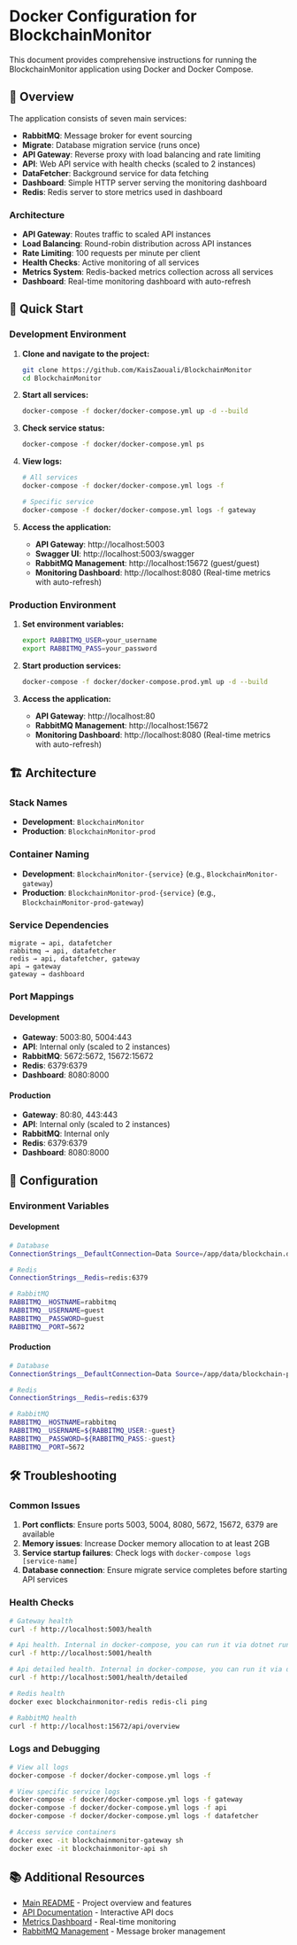 # Docker Configuration for BlockchainMonitor

This document provides comprehensive instructions for running the BlockchainMonitor application using Docker and Docker Compose.

## 🐳 Overview

The application consists of seven main services:
- **RabbitMQ**: Message broker for event sourcing
- **Migrate**: Database migration service (runs once)
- **API Gateway**: Reverse proxy with load balancing and rate limiting
- **API**: Web API service with health checks (scaled to 2 instances)
- **DataFetcher**: Background service for data fetching
- **Dashboard**: Simple HTTP server serving the monitoring dashboard
- **Redis**: Redis server to store metrics used in dashboard

### Architecture
- **API Gateway**: Routes traffic to scaled API instances
- **Load Balancing**: Round-robin distribution across API instances
- **Rate Limiting**: 100 requests per minute per client
- **Health Checks**: Active monitoring of all services
- **Metrics System**: Redis-backed metrics collection across all services
- **Dashboard**: Real-time monitoring dashboard with auto-refresh

## 🚀 Quick Start

### Development Environment

1. **Clone and navigate to the project:**
   ```bash
   git clone https://github.com/KaisZaouali/BlockchainMonitor
   cd BlockchainMonitor
   ```

2. **Start all services:**
   ```bash
   docker-compose -f docker/docker-compose.yml up -d --build
   ```

3. **Check service status:**
   ```bash
   docker-compose -f docker/docker-compose.yml ps
   ```

4. **View logs:**
   ```bash
   # All services
   docker-compose -f docker/docker-compose.yml logs -f
   
   # Specific service
   docker-compose -f docker/docker-compose.yml logs -f gateway
   ```

5. **Access the application:**
   - **API Gateway**: http://localhost:5003
   - **Swagger UI**: http://localhost:5003/swagger
   - **RabbitMQ Management**: http://localhost:15672 (guest/guest)
   - **Monitoring Dashboard**: http://localhost:8080 (Real-time metrics with auto-refresh)

### Production Environment

1. **Set environment variables:**
   ```bash
   export RABBITMQ_USER=your_username
   export RABBITMQ_PASS=your_password
   ```

2. **Start production services:**
   ```bash
   docker-compose -f docker/docker-compose.prod.yml up -d --build
   ```

3. **Access the application:**
   - **API Gateway**: http://localhost:80
   - **RabbitMQ Management**: http://localhost:15672
   - **Monitoring Dashboard**: http://localhost:8080 (Real-time metrics with auto-refresh)

## 🏗️ Architecture

### Stack Names
- **Development**: `BlockchainMonitor`
- **Production**: `BlockchainMonitor-prod`

### Container Naming
- **Development**: `BlockchainMonitor-{service}` (e.g., `BlockchainMonitor-gateway`)
- **Production**: `BlockchainMonitor-prod-{service}` (e.g., `BlockchainMonitor-prod-gateway`)

### Service Dependencies

```
migrate → api, datafetcher
rabbitmq → api, datafetcher
redis → api, datafetcher, gateway
api → gateway
gateway → dashboard
```

### Port Mappings

#### Development
- **Gateway**: 5003:80, 5004:443
- **API**: Internal only (scaled to 2 instances)
- **RabbitMQ**: 5672:5672, 15672:15672
- **Redis**: 6379:6379
- **Dashboard**: 8080:8000

#### Production
- **Gateway**: 80:80, 443:443
- **API**: Internal only (scaled to 2 instances)
- **RabbitMQ**: Internal only
- **Redis**: 6379:6379
- **Dashboard**: 8080:8000

## 🔧 Configuration

### Environment Variables

#### Development
```bash
# Database
ConnectionStrings__DefaultConnection=Data Source=/app/data/blockchain.db

# Redis
ConnectionStrings__Redis=redis:6379

# RabbitMQ
RABBITMQ__HOSTNAME=rabbitmq
RABBITMQ__USERNAME=guest
RABBITMQ__PASSWORD=guest
RABBITMQ__PORT=5672
```

#### Production
```bash
# Database
ConnectionStrings__DefaultConnection=Data Source=/app/data/blockchain-prod.db

# Redis
ConnectionStrings__Redis=redis:6379

# RabbitMQ
RABBITMQ__HOSTNAME=rabbitmq
RABBITMQ__USERNAME=${RABBITMQ_USER:-guest}
RABBITMQ__PASSWORD=${RABBITMQ_PASS:-guest}
RABBITMQ__PORT=5672
```

## 🛠️ Troubleshooting

### Common Issues

1. **Port conflicts**: Ensure ports 5003, 5004, 8080, 5672, 15672, 6379 are available
2. **Memory issues**: Increase Docker memory allocation to at least 2GB
3. **Service startup failures**: Check logs with `docker-compose logs [service-name]`
4. **Database connection**: Ensure migrate service completes before starting API services

### Health Checks

```bash
# Gateway health
curl -f http://localhost:5003/health

# Api health. Internal in docker-compose, you can run it via dotnet run
curl -f http://localhost:5001/health

# Api detailed health. Internal in docker-compose, you can run it via dotnet run
curl -f http://localhost:5001/health/detailed

# Redis health
docker exec blockchainmonitor-redis redis-cli ping

# RabbitMQ health
curl -f http://localhost:15672/api/overview
```

### Logs and Debugging

```bash
# View all logs
docker-compose -f docker/docker-compose.yml logs -f

# View specific service logs
docker-compose -f docker/docker-compose.yml logs -f gateway
docker-compose -f docker/docker-compose.yml logs -f api
docker-compose -f docker/docker-compose.yml logs -f datafetcher

# Access service containers
docker exec -it blockchainmonitor-gateway sh
docker exec -it blockchainmonitor-api sh
```

## 📚 Additional Resources

- [Main README](../README.md) - Project overview and features
- [API Documentation](http://localhost:5003/swagger) - Interactive API docs
- [Metrics Dashboard](http://localhost:8080) - Real-time monitoring
- [RabbitMQ Management](http://localhost:15672) - Message broker management 